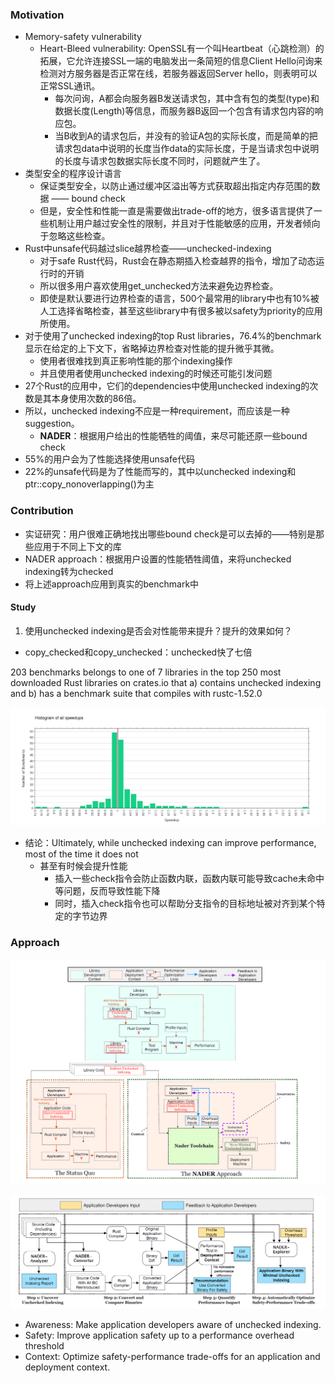 ### Motivation

- Memory-safety vulnerability
  - Heart-Bleed vulnerability: OpenSSL有一个叫Heartbeat（心跳检测）的拓展，它允许连接SSL一端的电脑发出一条简短的信息Client Hello问询来检测对方服务器是否正常在线，若服务器返回Server hello，则表明可以正常SSL通讯。
    - 每次问询，A都会向服务器B发送请求包，其中含有包的类型(type)和数据长度(Length)等信息，而服务器B返回一个包含有请求包内容的响应包。
    - 当B收到A的请求包后，并没有的验证A包的实际长度，而是简单的把请求包data中说明的长度当作data的实际长度，于是当请求包中说明的长度与请求包数据实际长度不同时，问题就产生了。
- 类型安全的程序设计语言
  - 保证类型安全，以防止通过缓冲区溢出等方式获取超出指定内存范围的数据 —— bound check
  - 但是，安全性和性能一直是需要做出trade-off的地方，很多语言提供了一些机制让用户越过安全性的限制，并且对于性能敏感的应用，开发者倾向于忽略这些检查。
- Rust中unsafe代码越过slice越界检查——unchecked-indexing
  -  对于safe Rust代码，Rust会在静态期插入检查越界的指令，增加了动态运行时的开销
  - 所以很多用户喜欢使用get_unchecked方法来避免边界检查。
  - 即使是默认要进行边界检查的语言，500个最常用的library中也有10%被人工选择省略检查，甚至这些library中有很多被以safety为priority的应用所使用。
- 对于使用了unchecked indexing的top Rust libraries，76.4%的benchmark显示在给定的上下文下，省略掉边界检查对性能的提升微乎其微。
  - 使用者很难找到真正影响性能的那个indexing操作
  - 并且使用者使用unchecked indexing的时候还可能引发问题
- 27个Rust的应用中，它们的dependencies中使用unchecked indexing的次数是其本身使用次数的86倍。
- 所以，unchecked indexing不应是一种requirement，而应该是一种suggestion。
  - **NADER**：根据用户给出的性能牺牲的阈值，来尽可能还原一些bound check
- 55%的用户会为了性能选择使用unsafe代码
- 22%的unsafe代码是为了性能而写的，其中以unchecked indexing和ptr::copy_nonoverlapping()为主



### Contribution

- 实证研究：用户很难正确地找出哪些bound check是可以去掉的——特别是那些应用于不同上下文的库
- NADER approach：根据用户设置的性能牺牲阈值，来将unchecked indexing转为checked
- 将上述approach应用到真实的benchmark中 



#### Study

1. 使用unchecked indexing是否会对性能带来提升？提升的效果如何？

- copy_checked和copy_unchecked：unchecked快了七倍

203 benchmarks belongs to one of 7 libraries in the top 250 most downloaded Rust libraries on crates.io that a) contains unchecked indexing and b) has a benchmark suite that compiles with rustc-1.52.0

![1](ref/1.png)

- 结论：Ultimately, while unchecked indexing can improve performance, most of the time it does not
  - 甚至有时候会提升性能
    - 插入一些check指令会防止函数内联，函数内联可能导致cache未命中等问题，反而导致性能下降
    - 同时，插入check指令也可以帮助分支指令的目标地址被对齐到某个特定的字节边界



### Approach

![2](ref/2.png)

![3](ref/3.png)

- Awareness: Make application developers aware of unchecked indexing.
- Safety: Improve application safety up to a performance overhead threshold
- Context: Optimize safety-performance trade-offs for an application and deployment context.



